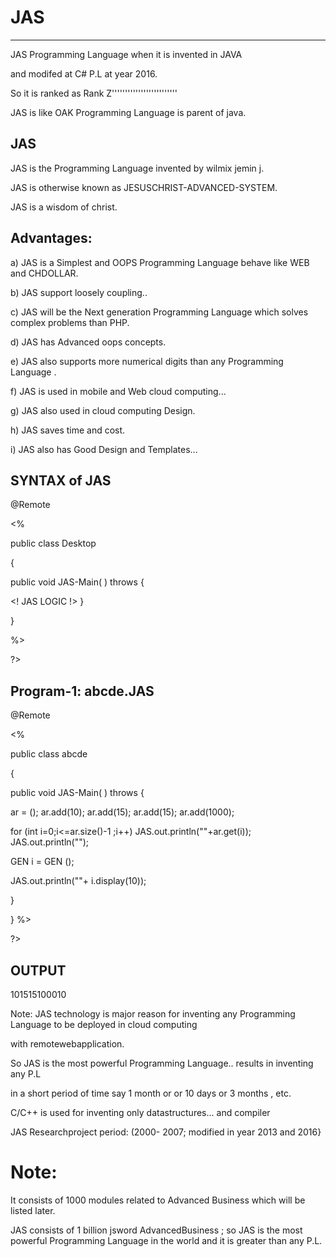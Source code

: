 # JAS
-----------


JAS  Programming Language   when  it  is   invented  in JAVA  

and  modifed   at  C#  P.L  at  year  2016.

So  it  is   ranked   as   Rank Z'''''''''''''''''''''''''

JAS  is  like   OAK  Programming Language   is  parent  of   java.






JAS 
---

JAS   is  the   Programming Language   invented   by  wilmix  jemin j.

JAS   is    otherwise known as  JESUSCHRIST-ADVANCED-SYSTEM.

JAS  is a wisdom of christ.



Advantages:
----------

a)  JAS   is   a   Simplest  and   OOPS   Programming Language    behave  like WEB and CHDOLLAR.

b)  JAS  support  loosely   coupling..

c)  JAS   will  be   the  Next  generation Programming Language  which solves   complex  problems  than PHP.

d)  JAS  has Advanced   oops  concepts.

e)  JAS  also   supports  more   numerical  digits   than  any Programming Language .


f)  JAS  is  used  in  mobile  and  Web cloud  computing...


g)  JAS  also  used  in cloud  computing  Design.

h) JAS  saves   time  and  cost.

i)  JAS  also  has   Good  Design  and  Templates...



SYNTAX  of JAS
--------------

<JAS>
@Remote


 

<%



public  class  Desktop

{





public void  JAS-Main( ) throws <EXE>
{

<!  JAS  LOGIC  !>
}   

}

%>

?>




Program-1: abcde.JAS
----------


<JAS>
@Remote


 

<%





public  class  abcde

{





public void  JAS-Main( ) throws <EXE>
{




<AList> <Integer>  ar  =  <NEW>  <AList> <Integer>();
ar.add(10);
ar.add(15);
ar.add(15);
ar.add(1000);


for  (int  i=0;i<=ar.size()-1 ;i++)
JAS.out.println(""+ar.get(i));
JAS.out.println("");

GEN  i  = <NEW> GEN ();
  
 JAS.out.println(""+ i.display(10));

}

}
%>

?>



OUTPUT
------

 101515100010

Note:  JAS  technology  is   major reason  for inventing   any Programming Language to  be  deployed  in  cloud computing

with remotewebapplication.

So   JAS   is  the  most   powerful  Programming Language..  results  in  inventing  any  P.L

in   a  short  period  of  time  say  1 month or or  10 days  or  3  months  , etc.

C/C++   is  used  for  inventing   only  datastructures...
and  compiler 

JAS  Researchproject  period:  (2000- 2007; modified  in year  2013  and  2016}



Note:
======

It consists of 1000 modules related to Advanced Business which will be listed later.

JAS consists of 1 billion jsword AdvancedBusiness ; so JAS
is the most powerful Programming Language in the world and it is greater than any P.L.
